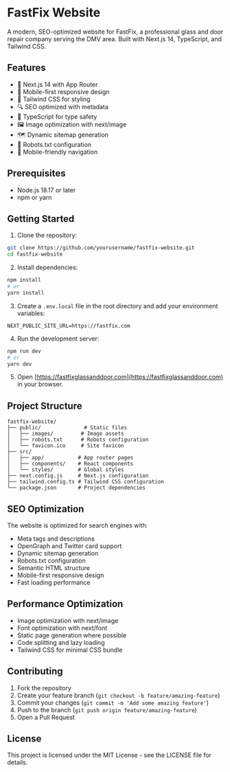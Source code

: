 # FastFix Website

A modern, SEO-optimized website for FastFix, a professional glass and door repair company serving the DMV area. Built with Next.js 14, TypeScript, and Tailwind CSS.

## Features

- 🚀 Next.js 14 with App Router
- 📱 Mobile-first responsive design
- 🎨 Tailwind CSS for styling
- 🔍 SEO optimized with metadata
- 📝 TypeScript for type safety
- 🖼️ Image optimization with next/image
- 🗺️ Dynamic sitemap generation
- 🤖 Robots.txt configuration
- 📱 Mobile-friendly navigation

## Prerequisites

- Node.js 18.17 or later
- npm or yarn

## Getting Started

1. Clone the repository:
```bash
git clone https://github.com/yourusername/fastfix-website.git
cd fastfix-website
```

2. Install dependencies:
```bash
npm install
# or
yarn install
```

3. Create a `.env.local` file in the root directory and add your environment variables:
```env
NEXT_PUBLIC_SITE_URL=https://fastfix.com
```

4. Run the development server:
```bash
npm run dev
# or
yarn dev
```

5. Open [https://fastfixglassanddoor.com](https://fastfixglassanddoor.com) in your browser.

## Project Structure

```
fastfix-website/
├── public/              # Static files
│   ├── images/         # Image assets
│   ├── robots.txt      # Robots configuration
│   └── favicon.ico     # Site favicon
├── src/
│   ├── app/           # App router pages
│   ├── components/    # React components
│   └── styles/        # Global styles
├── next.config.js     # Next.js configuration
├── tailwind.config.ts # Tailwind CSS configuration
└── package.json       # Project dependencies
```

## SEO Optimization

The website is optimized for search engines with:

- Meta tags and descriptions
- OpenGraph and Twitter card support
- Dynamic sitemap generation
- Robots.txt configuration
- Semantic HTML structure
- Mobile-first responsive design
- Fast loading performance

## Performance Optimization

- Image optimization with next/image
- Font optimization with next/font
- Static page generation where possible
- Code splitting and lazy loading
- Tailwind CSS for minimal CSS bundle

## Contributing

1. Fork the repository
2. Create your feature branch (`git checkout -b feature/amazing-feature`)
3. Commit your changes (`git commit -m 'Add some amazing feature'`)
4. Push to the branch (`git push origin feature/amazing-feature`)
5. Open a Pull Request

## License

This project is licensed under the MIT License - see the LICENSE file for details.

